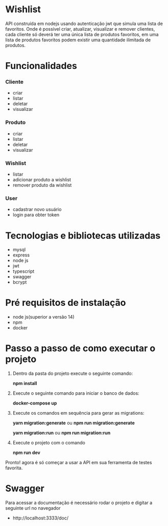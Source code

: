 # Wishlist
API construída em nodejs usando autenticação jwt que simula uma lista de favoritos. Onde é  possível criar, atualizar, visualizar e remover clientes, cada cliente só deverá ter uma única lista de produtos favoritos, em uma lista de produtos favoritos podem existir uma quantidade ilimitada de produtos.

# Funcionalidades
### Cliente
- criar
- listar
- deletar
- visualizar

### Produto
- criar
- listar
- deletar
- visualizar

### Wishlist
- listar
- adicionar produto a wishlist
- remover produto da wishlist

### User
- cadastrar novo usuário
- login para obter token

# Tecnologias e bibliotecas utilizadas
- mysql
- express
- node js
- jwt
- typescript
- swagger
- bcrypt

# Pré requisitos de instalação
- node js(superior a versão 14)
- npm 
- docker

# Passo a passo de como executar o projeto
<ol>
<li>Dentro da pasta do projeto execute o seguinte comando:</li>
    <p><b>npm install</b></p> 
 <li>Execute o seguinte comando para iniciar o banco de dados:</li>
    <p><b>docker-compose up</b></p>
 <li>Execute os comandos em sequência para gerar as migrations:</li>
    <p><b>yarn migration:generate</b> ou <b>npm run migration:generate</b></p>
    <p><b>yarn migration:run</b> ou <b>npm run migration:run</b></p>
 <li>Execute o projeto com o comando</li>
    <p><b>npm run dev</b></p>
</ol>
Pronto! agora é só começar a usar a API em sua ferramenta de testes favorita.


# Swagger
Para acessar a documentação é necessário rodar o projeto e digitar a seguinte url no navegador
- http://localhost:3333/doc/
